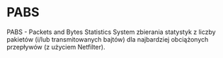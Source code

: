 # PABS
PABS - Packets and Bytes Statistics
System zbierania statystyk z liczby pakietów (i/lub transmitowanych bajtów) dla najbardziej obciążonych przepływów (z użyciem Netfilter).
